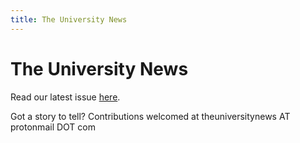 ```yaml
---
title: The University News
---
```


# The University News

Read our latest issue [here](./TuN_autumn_2025.pdf).

Got a story to tell? Contributions welcomed at theuniversitynews AT protonmail DOT com
